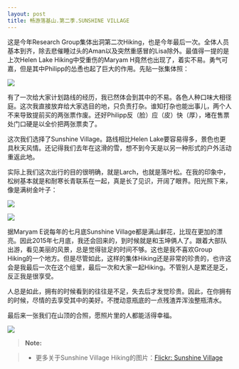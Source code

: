 ```yaml
---
layout: post
title: 畅游落基山.第二季.SUNSHINE VILLAGE  
---
```


这是今年Research Group集体出洞第二次Hiking，也是今年最后一次。全体人员基本到齐，除去悲催睡过头的Aman以及突然重感冒的Lisa除外。最值得一提的是上次Helen Lake Hiking中受重伤的Maryam H竟然也出现了，着实不易。勇气可嘉，但是其中Philipp的怂恿也起了巨大的作用。先贴一张集体照：

![](http://i.imgur.com/pz1AxoD.jpg)

有了一次给大家计划路线的经历，我已然体会到其中的不易。各色人种口味大相径庭。这次我直接放弃给大家选目的地，只负责打杂。谁知打杂也能出事儿，两个人不来导致提前买的两张票作废。还好Philipp反（脸）应（皮）快（厚），堵在售票处门口硬是以全价把两张票卖了。

这次我们选择了Sunshine Village。路线相比Helen Lake要容易得多，景色也更具秋天风情。还记得我们去年在这滑的雪，想不到今天是以另一种形式的户外活动重返此地。

实际上我们这次出行的目的很明确，就是Larch，也就是落叶松。在我的印象中，松树基本就是和耐寒长青联系在一起，真是长了见识，开阔了眼界。阳光照下来，像是满树金叶子：

![](http://i.imgur.com/QmCaghK.jpg)

![](http://i.imgur.com/zIiaBtW.jpg)

据Maryam E说每年的七月底Sunshine Village都是满山鲜花，比现在更加的漂亮。因此2015年七月底，我还会回来的，到时候就是和玉坤俩人了。跟着大部队出游，看见美丽的风景，总是觉得驻足的时间不够。这也是我不喜欢Group Hiking的一个地方。但是尽管如此，这样的集体Hiking还是非常的珍贵的，也许这会是我最后一次在这个组里，最后一次和大家一起Hiking。不管别人是累还是乏，反正我是很享受。
 
人总是如此，拥有的时候看到的往往是不足，失去后才发觉珍贵。因此，在你拥有的时候，尽情的去享受其中的美好。不搅动意瓶底的一点残渣弄浑浊整瓶清水。

最后来一张我们在山顶的合照，愿照片里的人都能活得幸福。

![](http://i.imgur.com/oes5rVH.jpg)

> **Note:**

> - 更多关于Sunshine Village Hiking的图片：[Flickr: Sunshine Village](https://www.flickr.com/photos/lszhou/sets/72157648468459727/)